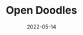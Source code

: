 ---
title: 'Open Doodles'
link: https://www.opendoodles.com/
description: A library of sketchy illustrations of people free for personal and commercial use.
tags: [illustration, tools]
content-type: resource
date: 2022-05-14
---